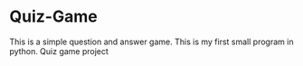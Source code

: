 # Quiz-Game
This is a simple question and answer game. This is my first small program in python. 
Quiz game project
